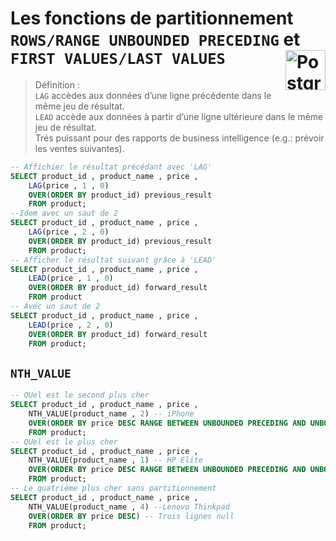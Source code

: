 # **Les fonctions de partitionnement `ROWS/RANGE UNBOUNDED PRECEDING` et `FIRST VALUES/LAST VALUES`** <a href="../../"> <img src="https://upload.wikimedia.org/wikipedia/commons/2/29/Postgresql_elephant.svg" alt="PostgreSQL" title="PostgreSQL" align="right" height="64px"> </a>
> Définition :  
> `LAG` accèdes aux données d’une ligne précédente dans le même jeu de résultat.  
> `LEAD` accède aux données à partir d’une ligne ultérieure dans le même jeu de résultat.  
> Trés puissant pour des rapports de business intelligence (e.g.: prévoir les ventes suivantes).
```sql
-- Affichier le résultat précédant avec 'LAG'
SELECT product_id , product_name , price ,
	LAG(price , 1 , 0)
	OVER(ORDER BY product_id) previous_result
	FROM product;
--Idem avec un saut de 2
SELECT product_id , product_name , price ,
	LAG(price , 2 , 0)
	OVER(ORDER BY product_id) previous_result
	FROM product;
-- Afficher le résultat suivant grâce à 'LEAD'
SELECT product_id , product_name , price ,
	LEAD(price , 1 , 0)
	OVER(ORDER BY product_id) forward_result
	FROM product
-- Avec un saut de 2
SELECT product_id , product_name , price ,
	LEAD(price , 2 , 0)
	OVER(ORDER BY product_id) forward_result
	FROM product;
```
## **`NTH_VALUE`** <!-- N'existe pas sur SQL server -->
```sql
-- QUel est le second plus cher
SELECT product_id , product_name , price ,
	NTH_VALUE(product_name , 2) -- iPhone
	OVER(ORDER BY price DESC RANGE BETWEEN UNBOUNDED PRECEDING AND UNBOUNDED FOLLOWING)
	FROM product;
-- QUel est le plus cher
SELECT product_id , product_name , price ,
	NTH_VALUE(product_name , 1) -- HP Elite
	OVER(ORDER BY price DESC RANGE BETWEEN UNBOUNDED PRECEDING AND UNBOUNDED FOLLOWING)
	FROM product;
-- Le quatrième plus cher sans partitionnement
SELECT product_id , product_name , price ,
	NTH_VALUE(product_name , 4) --Lenovo Thinkpad
	OVER(ORDER BY price DESC) -- Trois lignes null
	FROM product;
```
<!-- Il faut faire une fonction de partitionnement 'RANGE()'  
et entre le précédent est le suivant sinon 'NULL' -->